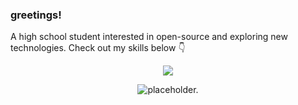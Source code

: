 ### greetings!
A high school student interested in open-source and exploring new technologies. Check out my skills below 👇

<p align="center">
  <a href="https://skillicons.dev">
    <img src="https://skillicons.dev/icons?i=vim,arch,docker,arduino,raspberrypi,py,cpp,ts" />
  </a>
</p>

<p href="https://github.com/owo93" align="center">
  <picture>
    <source media="(prefers-color-scheme: dark)" srcset="https://github-readme-stats.vercel.app/api?username=owo93&show_icons=true&theme=buefy&bg_color=00000000&hide_border=true&text_color=c6c6c6">
    <source media="(prefers-color-scheme: light)" srcset="https://github-readme-stats.vercel.app/api?username=owo93&show_icons=true&theme=buefy&bg_color=00000000&hide_border=true">
    <img alt="placeholder." src="https://github-readme-stats.vercel.app/api?username=owo93&show_icons=true&theme=light">
  </picture>
</p>
